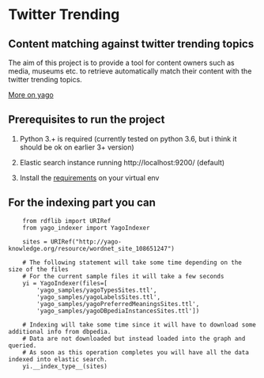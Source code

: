 # Twitter Trending

## Content matching against twitter trending topics

The aim of this project is to provide a tool for content owners such as media, museums etc. to retrieve automatically match their content with the twitter trending topics.

[More on yago](YAGO.md)

## Prerequisites to run the project

1. Python 3.+ is required (currently tested on python 3.6, but i think it should be ok on earlier 3+ version)

2. Elastic search instance running http://localhost:9200/ (default)

3. Install the [requirements](requirements.txt) on your virtual env

## For the indexing part you can

```
    from rdflib import URIRef
    from yago_indexer import YagoIndexer

    sites = URIRef("http://yago-knowledge.org/resource/wordnet_site_108651247")

    # The following statement will take some time depending on the size of the files
    # For the current sample files it will take a few seconds
    yi = YagoIndexer(files=[
        'yago_samples/yagoTypesSites.ttl',
        'yago_samples/yagoLabelsSites.ttl',
        'yago_samples/yagoPreferredMeaningsSites.ttl',
        'yago_samples/yagoDBpediaInstancesSites.ttl'])

    # Indexing will take some time since it will have to download some additional info from dbpedia.
    # Data are not downloaded but instead loaded into the graph and queried.
    # As soon as this operation completes you will have all the data indexed into elastic search.
    yi.__index_type__(sites)

```
